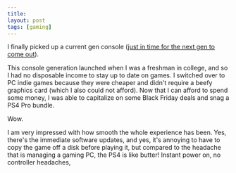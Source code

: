 ```yaml
---
title:
layout: post
tags: [gaming]
---
```


I finally picked up a current gen console ([just in time for the next gen to
come out][1]).

This console generation launched when I was a freshman in college, and so I had
no disposable income to stay up to date on games.  I switched over to PC indie
games because they were cheaper and didn't require a beefy graphics card (which
I also could not afford).  Now that I can afford to spend some money, I was able
to capitalize on some Black Friday deals and snag a PS4 Pro bundle.

Wow.

I am very impressed with how smooth the whole experience has been.  Yes, there's
the immediate software updates, and yes, it's annoying to have to copy the game
off a disk before playing it, but compared to the headache that is managing a
gaming PC, the PS4 is like butter!  Instant power on, no controller headaches,



[1]: https://en.wikipedia.org/wiki/PlayStation#PlayStation_5

